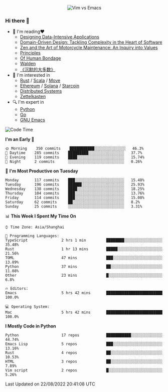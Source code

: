 <p align="center">
    <img src="https://gist.githubusercontent.com/coldnight/e696baffb094e71c96cb302118878eae/raw/40ea5053a6f66cc65f90f437e4173497da225958/banner.gif" alt="Vim vs Emacs" />
</p>

### Hi there 👋

- 📖 I'm reading❤️
    + [Designing Data-Intensive Applications](https://www.oreilly.com/library/view/designing-data-intensive-applications/9781491903063/)
    + [Domain-Driven Design: Tackling Complexity in the Heart of Software](https://www.dddcommunity.org/book/evans_2003/)
    + [Zen and the Art of Motorcycle Maintenance: An Inquiry into Values](https://en.wikipedia.org/wiki/Zen_and_the_Art_of_Motorcycle_Maintenance)
    + [Principles](https://www.principles.com/)
    + [Of Human Bondage](https://en.wikipedia.org/wiki/Of_Human_Bondage)
    + [Walden](https://en.wikipedia.org/wiki/Walden)
    + [《沉默的大多数》](https://en.wikipedia.org/wiki/Silent_majority)
- 🌱 I'm interested in
    + [Rust](https://www.rust-lang.org/) / [Scala](https://www.scala-lang.org/) / [Move](https://github.com/move-language/move/)
    + [Ethereum](https://ethereum.org/en/) / [Solana](https://solana.com/) / [Starcoin](https://github.com/starcoinorg/starcoin)
	+ [Distributed Systems](https://www.linuxzen.com/notes/topics/20200320174417_%E5%88%86%E5%B8%83%E5%BC%8F/)
	+ [Zettelkasten](https://www.linuxzen.com/notes/notes/20220120080920-slip_box/)
- 🔍 I'm expert in
    + [Python](https://www.python.org/)
    + [Go](https://go.dev/)
    + [GNU Emacs](https://www.gnu.org/software/emacs/)

<!--START_SECTION:waka-->
![Code Time](http://img.shields.io/badge/Code%20Time-1%2C502%20hrs%208%20mins-blue)

**I'm an Early 🐤** 

```text
🌞 Morning    350 commits    ███████████░░░░░░░░░░░░░░   46.3% 
🌆 Daytime    285 commits    █████████░░░░░░░░░░░░░░░░   37.7% 
🌃 Evening    119 commits    ████░░░░░░░░░░░░░░░░░░░░░   15.74% 
🌙 Night      2 commits      ░░░░░░░░░░░░░░░░░░░░░░░░░   0.26%

```
📅 **I'm Most Productive on Tuesday** 

```text
Monday       117 commits    ███░░░░░░░░░░░░░░░░░░░░░░   15.48% 
Tuesday      196 commits    ██████░░░░░░░░░░░░░░░░░░░   25.93% 
Wednesday    138 commits    ████░░░░░░░░░░░░░░░░░░░░░   18.25% 
Thursday     104 commits    ███░░░░░░░░░░░░░░░░░░░░░░   13.76% 
Friday       114 commits    ███░░░░░░░░░░░░░░░░░░░░░░   15.08% 
Saturday     62 commits     ██░░░░░░░░░░░░░░░░░░░░░░░   8.2% 
Sunday       25 commits     ░░░░░░░░░░░░░░░░░░░░░░░░░   3.31%

```


📊 **This Week I Spent My Time On** 

```text
⌚︎ Time Zone: Asia/Shanghai

💬 Programming Languages: 
TypeScript               2 hrs 1 min         ████████░░░░░░░░░░░░░░░░░   35.48% 
Rust                     1 hr 13 mins        █████░░░░░░░░░░░░░░░░░░░░   21.56% 
TOML                     47 mins             ███░░░░░░░░░░░░░░░░░░░░░░   13.89% 
Python                   37 mins             ██░░░░░░░░░░░░░░░░░░░░░░░   11.08% 
Other                    23 mins             █░░░░░░░░░░░░░░░░░░░░░░░░   6.8%

🔥 Editors: 
Emacs                    5 hrs 42 mins       █████████████████████████   100.0%

💻 Operating System: 
Mac                      5 hrs 42 mins       █████████████████████████   100.0%

```

**I Mostly Code in Python** 

```text
Python                   17 repos            ███████████░░░░░░░░░░░░░░   44.74% 
Emacs Lisp               5 repos             ███░░░░░░░░░░░░░░░░░░░░░░   13.16% 
Rust                     4 repos             ██░░░░░░░░░░░░░░░░░░░░░░░   10.53% 
HTML                     3 repos             ██░░░░░░░░░░░░░░░░░░░░░░░   7.89% 
Vim script               2 repos             █░░░░░░░░░░░░░░░░░░░░░░░░   5.26%

```



 Last Updated on 22/08/2022 20:41:08 UTC
<!--END_SECTION:waka-->
